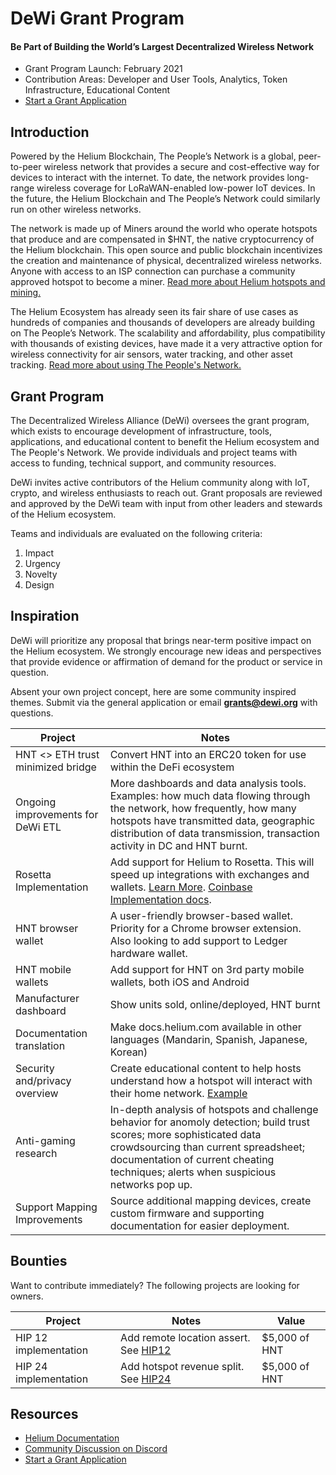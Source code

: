 # DeWi Grant Program
#### Be Part of Building the World’s Largest Decentralized Wireless Network

* Grant Program Launch: February 2021
* Contribution Areas: Developer and User Tools, Analytics, Token Infrastructure, Educational Content
* [Start a Grant Application](https://dewi-grants.typeform.com/to/D3wdDC0X)

## Introduction
Powered by the Helium Blockchain, The People’s Network is a global, peer-to-peer wireless network that provides a secure and cost-effective way for devices to interact with the internet. To date, the network provides long-range wireless coverage for LoRaWAN-enabled low-power IoT devices. In the future, the Helium Blockchain and The People’s Network could similarly run on other wireless networks.

The network is made up of Miners around the world who operate hotspots that produce and are compensated in $HNT, the native cryptocurrency of the Helium blockchain. This open source and public blockchain incentivizes the creation and maintenance of physical, decentralized wireless networks. Anyone with access to an ISP connection can purchase a community approved hotspot to become a miner. [Read more about Helium hotspots and mining.](https://www.helium.com/mine)

The Helium Ecosystem has already seen its fair share of use cases as hundreds of companies and thousands of developers are already building on The People’s Network. The scalability and affordability, plus compatibility with thousands of existing devices, have made it a very attractive option for wireless connectivity for air sensors, water tracking, and other asset tracking. [Read more about using The People's Network.](https://www.helium.com/use)

## Grant Program
The Decentralized Wireless Alliance (DeWi) oversees the grant program, which exists to encourage development of infrastructure, tools, applications, and educational content to benefit the Helium ecosystem and The People's Network. We provide individuals and project teams with access to funding, technical support, and community resources.

DeWi invites active contributors of the Helium community along with IoT, crypto, and wireless enthusiasts to reach out. Grant proposals are reviewed and approved by the DeWi team with input from other leaders and stewards of the Helium ecosystem. 

Teams and individuals are evaluated on the following criteria:

1. Impact
2. Urgency
3. Novelty
4. Design

## Inspiration
DeWi will prioritize any proposal that brings near-term positive impact on the Helium ecosystem. 
We strongly encourage new ideas and perspectives that provide evidence or affirmation of demand for the product or service in question.

Absent your own project concept, here are some community inspired themes. 
Submit via the general application or email **grants@dewi.org** with questions.

| Project                                             | Notes                                        
|-----------------------------------------------------|----------------------------------------------
| HNT <> ETH trust minimized bridge                   | Convert HNT into an ERC20 token for use within the DeFi ecosystem    
| Ongoing improvements for DeWi ETL                   | More dashboards and data analysis tools. Examples: how much data flowing through the network, how frequently, how many hotspots have transmitted data, geographic distribution of data transmission, transaction activity in DC and HNT burnt.       
| Rosetta Implementation                              | Add support for Helium to Rosetta. This will speed up integrations with exchanges and wallets. [Learn More](https://www.rosetta-api.org/). [Coinbase Implementation docs](https://github.com/coinbase/rosetta-specifications).
| HNT browser wallet                                  | A user-friendly browser-based wallet. Priority for a Chrome browser extension. Also looking to add support to Ledger hardware wallet.
| HNT mobile wallets                                 | Add support for HNT on 3rd party mobile wallets, both iOS and Android
| Manufacturer dashboard                              | Show units sold, online/deployed, HNT burnt                         
| Documentation translation                           | Make docs.helium.com available in other languages (Mandarin, Spanish, Japanese, Korean)                   
| Security and/privacy overview                       | Create educational content to help hosts understand how a hotspot will interact with their home network. [Example](https://m.media-amazon.com/images/G/01/sidewalk/final_privacy_security_whitepaper.pdf)
| Anti-gaming research                                | In-depth analysis of hotspots and challenge behavior for anomoly detection; build trust scores; more sophisticated data crowdsourcing than current spreadsheet; documentation of current cheating techniques; alerts when suspicious networks pop up. 
| Support Mapping Improvements                        | Source additional mapping devices, create custom firmware and supporting documentation for easier deployment. 

## Bounties
Want to contribute immediately? The following projects are looking for owners. 

| Project                                             | Notes                                        |  Value  
|-----------------------------------------------------|----------------------------------------------|----------------------
| HIP 12 implementation                               | Add remote location assert. See [HIP12](https://github.com/helium/HIP/blob/master/0012-remote-location-assert.md)  | $5,000 of HNT
| HIP 24 implementation                               | Add hotspot revenue split. See [HIP24](https://github.com/helium/HIP/blob/master/0024-reward-splitting.md) | $5,000 of HNT

## Resources
* [Helium Documentation](https://docs.helium.com/)
* [Community Discussion on Discord](https://discorg.gg/helium)
* [Start a Grant Application](https://dewi-grants.typeform.com/to/D3wdDC0X)


